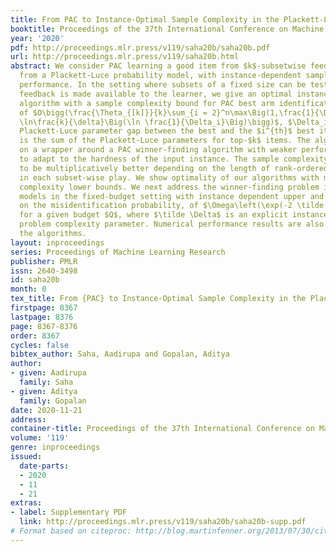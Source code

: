 ```yaml
---
title: From PAC to Instance-Optimal Sample Complexity in the Plackett-Luce Model
booktitle: Proceedings of the 37th International Conference on Machine Learning
year: '2020'
pdf: http://proceedings.mlr.press/v119/saha20b/saha20b.pdf
url: http://proceedings.mlr.press/v119/saha20b.html
abstract: We consider PAC learning a good item from $k$-subsetwise feedback sampled
  from a Plackett-Luce probability model, with instance-dependent sample complexity
  performance. In the setting where subsets of a fixed size can be tested and top-ranked
  feedback is made available to the learner, we give an optimal instance-dependent
  algorithm with a sample complexity bound for PAC best arm identification algorithm
  of $O\bigg(\frac{\Theta_{[k]}}{k}\sum_{i = 2}^n\max\Big(1,\frac{1}{\Delta_i^2}\Big)
  \ln\frac{k}{\delta}\Big(\ln \frac{1}{\Delta_i}\Big)\bigg)$, $\Delta_i$ being the
  Plackett-Luce parameter gap between the best and the $i^{th}$ best item, and $\Theta_{[k]}$
  is the sum of the Plackett-Luce parameters for top-$k$ items. The algorithm is based
  on a wrapper around a PAC winner-finding algorithm with weaker performance guarantees
  to adapt to the hardness of the input instance. The sample complexity is also shown
  to be multiplicatively better depending on the length of rank-ordered feedback available
  in each subset-wise play. We show optimality of our algorithms with matching sample
  complexity lower bounds. We next address the winner-finding problem in Plackett-Luce
  models in the fixed-budget setting with instance dependent upper and lower bounds
  on the misidentification probability, of $\Omega\left(\exp(-2 \tilde \Delta Q) \right)$
  for a given budget $Q$, where $\tilde \Delta$ is an explicit instance-dependent
  problem complexity parameter. Numerical performance results are also reported for
  the algorithms.
layout: inproceedings
series: Proceedings of Machine Learning Research
publisher: PMLR
issn: 2640-3498
id: saha20b
month: 0
tex_title: From {PAC} to Instance-Optimal Sample Complexity in the Plackett-Luce Model
firstpage: 8367
lastpage: 8376
page: 8367-8376
order: 8367
cycles: false
bibtex_author: Saha, Aadirupa and Gopalan, Aditya
author:
- given: Aadirupa
  family: Saha
- given: Aditya
  family: Gopalan
date: 2020-11-21
address: 
container-title: Proceedings of the 37th International Conference on Machine Learning
volume: '119'
genre: inproceedings
issued:
  date-parts:
  - 2020
  - 11
  - 21
extras:
- label: Supplementary PDF
  link: http://proceedings.mlr.press/v119/saha20b/saha20b-supp.pdf
# Format based on citeproc: http://blog.martinfenner.org/2013/07/30/citeproc-yaml-for-bibliographies/
---
```

